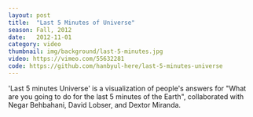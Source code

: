 ```yaml
---
layout: post
title:  "Last 5 Minutes of Universe"
season: Fall, 2012
date:   2012-11-01
category: video
thumbnail: img/background/last-5-minutes.jpg
video: https://vimeo.com/55632281
code: https://github.com/hanbyul-here/last-5-minutes-universe
---
```


'Last 5 minutes Universe' is a visualization of people's answers for "What are you going to do for the last 5 minutes of the Earth", collaborated with Negar Behbahani, David Lobser, and Dextor Miranda.